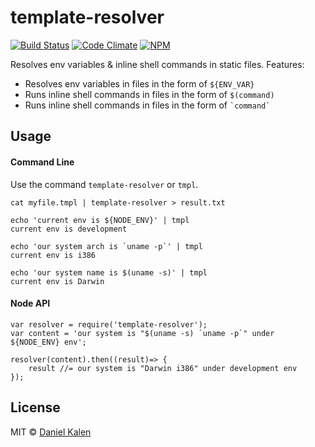 # template-resolver
[![Build Status](https://travis-ci.org/danielkalen/template-resolver.svg?branch=master)](https://travis-ci.org/danielkalen/template-resolver)
[![Code Climate](https://api.codeclimate.com/v1/badges/ff8e12dbabe5bf454825/maintainability)](https://codeclimate.com/github/danielkalen/template-resolver)
[![NPM](https://img.shields.io/npm/v/template-resolver.svg)](https://npmjs.com/package/template-resolver)

Resolves env variables & inline shell commands in static files.
Features:
- Resolves env variables in files in the form of `${ENV_VAR}`
- Runs inline shell commands in files in the form of `$(command)`
- Runs inline shell commands in files in the form of `` `command` ``

## Usage
#### Command Line
Use the command `template-resolver` or `tmpl`.
```
cat myfile.tmpl | template-resolver > result.txt
```

```
echo 'current env is ${NODE_ENV}' | tmpl
current env is development

echo 'our system arch is `uname -p`' | tmpl
current env is i386

echo 'our system name is $(uname -s)' | tmpl
current env is Darwin
```


#### Node API
```
var resolver = require('template-resolver');
var content = 'our system is "$(uname -s) `uname -p`" under ${NODE_ENV} env';

resolver(content).then((result)=> {
    result //= our system is "Darwin i386" under development env
});
```


## License
MIT © [Daniel Kalen](https://github.com/danielkalen)